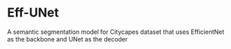 # Eff-UNet
A semantic segmentation model for Citycapes dataset that uses EfficientNet as the backbone and UNet as the decoder
